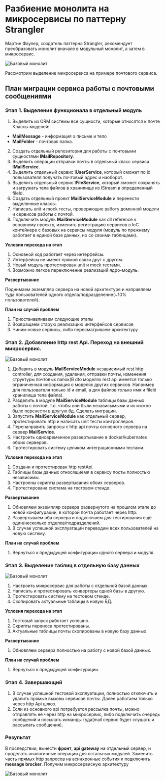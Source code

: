 # Разбиение монолита на микросервисы по паттерну Strangler 

Мартин Фаулер, создатель паттерна Strangler, рекомендует преобразовать монолит вначале в модульный монолит, а затем в микросервис.

![Базовый монолит](./plan.png) 

Рассмотрим выделение микросервиса на примере почтового сервиса.

## План миграции сервиса работы с почтовыми сообщениями

### Этап 1. Выделение функционала в отдельный модуль

1) Выделить из ORM системы все сущности, которые относятся к почте  
Классы моделей:
+ **MailMessage** - информация о письме и тело  
+ **MailFolder** - почтовая папка.  
2) Создать отдельный репозитория для работы с почтовыми сущностями
    **IMailRepository**.
3) Выделить операции отправки почты в отдельный класс сервиса
    **IMailService**.
4) Выделить отдельный сервис **IUserService**, который сможет по id пользователя получать почтовый адрес и наоборот.
5) Выделить отдельный сервис **IFileService**, который сможет сохранять и загружать тела файлов в хранилище из IStream в определенный fileId.
6) Создать отдельный проект **MailServiceModule** и перенести выделенные классы.
7) Написать unit и mock тесты, проверяющие работу доменной модели и сервисов работы с почтой.
8) Подключить модуль **MailServiceModule** как dll reference к основному проекту, изменить регистрацию сервисов в IoC контейнере с базовых на сервисы модуля
(модуль по прежнему работает в единой базе данных, но со своими таблицами).

**Условия перехода на этап**

1) Основной код работает через интерфейсы. 
2) Интерфейсы не имеют прямой связи друг с другом.
3) Новый модуль протестирован unit и mock тестами.
4) Возможно легкое переключение реализаций ядро-модуль.

**Развертывание**

Поднимаем экземпляр сервера на новой архитектуре и направляем туда пользователей одного отдела/подразделение(~10% пользователей).

**План на случай проблем**

1) Приостанавливаем следующие этапы
2) Возвращаем старую реализацию интерфейсов сервисов
3) Чиним новые сервисы, либо пересматриваем архитектуру

### Этап 2. Добавление http rest Api. Переход на внешний микросервис.

![Базовый монолит](./ArchitectureStrangler.2.png) 

1) Добавить в модуль **MailServiceModule** независимый rest http controller, для создания, удаления, отправки почты, изменения структуры почтовых папок(В dto моделях rest api имеется только ограниченная информация о моделях других сервисов. Например для пользователя только id и email, а для файлов только имя и fileId хранилища тела файла).
2) Разделить в модуле **MailServiceModule** таблицы базы данных работы с почтой, т.о. чтобы они были независымыми и их можно было перенести в другую бд. Сделать миграции. 
3) Запустить **MailServiceModule** как отдельный сервер, протестировать http и написать unit тесты контроллеров.
4) Перенаправить запросы с http api почты основного сервера на сервер **MailService**.
5) Настроить одновременное развертывание в docker/kubernates обоих серверов.
6) Протестировать систему целиком интеграционными тестами.

**Условия перехода на этап**

1) Создани и протестирован http restApi.
2) Таблицы базы данных относящиемя в сервису посты полностью независимы.
3) Настроены скрипты развертывания обоих серверов.
4) Протестирована система на тестовом стенде.

**Развертывание**

1) Обновляем экземпляр сервера развернутого на прошлом этапе до новой конфигурации, в которой почта работает через http.
2) Развертываем оба сервера и подключаем для тестирования ещё один/несколько отделов/подразделений.
3) В случае успешной эксплуатации переводим всех пользователей на новую систему.

**План на случай проблем**

1) Вернуться к предыдущей конфигурации одного сервера и модуля.

### Этап 3. Выделение таблиц в отдельную базу данных

![Базовый монолит](./ArchitectureStrangler.3.png) 

1) Настроить микросервис для работы с отдельной базой данных.
2) Написать и протестировать конвертеры одной базы в другую.
3) Протестировать систему на тестовом стенде.
4) Скопировать актуальные таблицы в новую БД.

**Условия перехода на этап**

1) Тестовый запуск работает успешно.
2) Скрипты переноса протестированы.
3) Актуальные таблицы почты скопированы в новую базу данных

**Развертывание**

1) Обновляем сервера полностью на работу с новой базой данных.

**План на случай проблем**

1) Вернуться к предыдущей конфигурации.

### Этап 4. Завершающий

1) В случае успешной тестовой эксплуатации, полностью отключить и удалить прямые вызовы сервисов почты. Далее работаем только через http Api шлюз.
2) Если из основного api потребуется рассылка почты, можно отправлять её через http на микросервис, либо подключить очередь сообщений и посылать команды туда(mail сервис будет слушать и рассылать сообщения).

### Результат

В последствии, вынести **фронт**, **api gateway** на отдельный сервер, и проделать аналогичные операции для остальных модулей. Заменить часть прямых http запросов на асинхронные события и подключить **message brocker**. Получим микросервисную архитектуру

![Базовый монолит](./ArchitectureStrangler.Microservices.png) 
